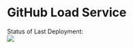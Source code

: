 # GitHub Load Service

Status of Last Deployment:<br>
<img src= "https://github.com/IlyaNakhaichuk/demo-service/workflows/CI-CD-Pipeline-to-DockeHub/badge,svg?branch=master"><br>
